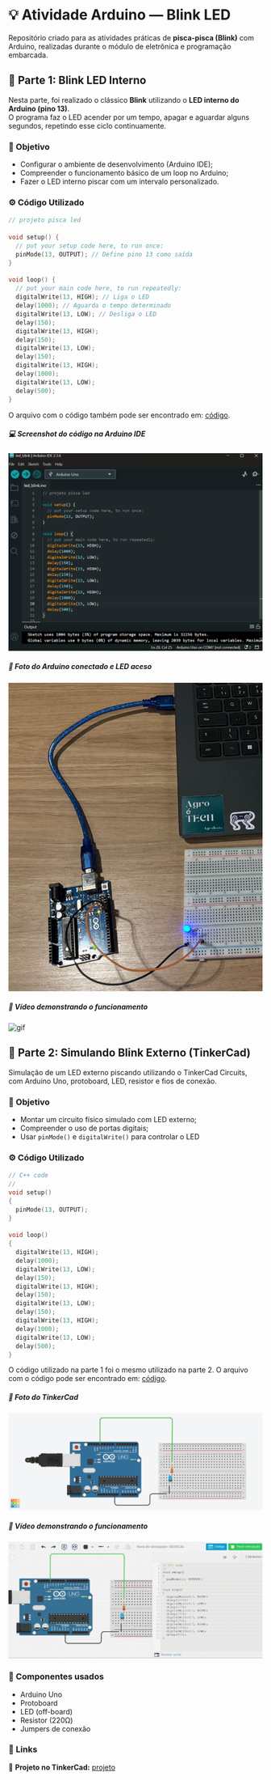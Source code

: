 # 💡 Atividade Arduino — Blink LED

Repositório criado para as atividades práticas de **pisca-pisca (Blink)** com Arduino, realizadas durante o módulo de eletrônica e programação embarcada.



## 🔹 Parte 1: Blink LED Interno

Nesta parte, foi realizado o clássico **Blink** utilizando o **LED interno do Arduino (pino 13)**.  
O programa faz o LED acender por um tempo, apagar e aguardar alguns segundos, repetindo esse ciclo continuamente.

### 🧠 Objetivo
- Configurar o ambiente de desenvolvimento (Arduino IDE);
- Compreender o funcionamento básico de um loop no Arduino;
- Fazer o LED interno piscar com um intervalo personalizado.

### ⚙️ Código Utilizado
```c
// projeto pisca led

void setup() {
  // put your setup code here, to run once:
  pinMode(13, OUTPUT); // Define pino 13 como saída
}

void loop() {
  // put your main code here, to run repeatedly:
  digitalWrite(13, HIGH); // Liga o LED
  delay(1000); // Aguarda o tempo determinado
  digitalWrite(13, LOW); // Desliga o LED
  delay(150);
  digitalWrite(13, HIGH);
  delay(150);
  digitalWrite(13, LOW);
  delay(150);
  digitalWrite(13, HIGH);
  delay(1000);
  digitalWrite(13, LOW);
  delay(500);
}
```

O arquivo com o código também pode ser encontrado em: [código](led_blink.ino).

##### 💻 Screenshot do código na Arduino IDE
![imagem codigo](assets/codigo.png)

##### 🔌 Foto do Arduino conectado e LED aceso
![imagem led](assets/arduino_led.jpg)

##### 🎥 Vídeo demonstrando o funcionamento
![gif](assets/gif.gif)



## 🔹 Parte 2: Simulando Blink Externo (TinkerCad)

Simulação de um LED externo piscando utilizando o TinkerCad Circuits, com Arduino Uno, protoboard, LED, resistor e fios de conexão.

### 🧠 Objetivo
- Montar um circuito físico simulado com LED externo;
- Compreender o uso de portas digitais;
- Usar `pinMode()` e `digitalWrite()` para controlar o LED

### ⚙️ Código Utilizado

```c
// C++ code
//
void setup()
{
  pinMode(13, OUTPUT);
}

void loop()
{
  digitalWrite(13, HIGH);
  delay(1000);
  digitalWrite(13, LOW);
  delay(150);
  digitalWrite(13, HIGH);
  delay(150);
  digitalWrite(13, LOW);
  delay(150);
  digitalWrite(13, HIGH);
  delay(1000);
  digitalWrite(13, LOW);
  delay(500);
}
```
O código utilizado na parte 1 foi o mesmo utilizado na parte 2.
O arquivo com o código pode ser encontrado em: [código](led_blink.ino).

##### 🔌 Foto do TinkerCad
![imagem led](assets/thinkercad.png)

##### 🎥 Vídeo demonstrando o funcionamento
![gif](assets/thinker.gif)

### 🧩 Componentes usados

- Arduino Uno
- Protoboard
- LED (off-board)
- Resistor (220Ω)
- Jumpers de conexão

### 🔗 Links

🔗 **Projeto no TinkerCad:** [projeto](https://www.tinkercad.com/things/2vS6qZP6zsx/editel?sharecode=GxjVbPeX-PSrihU1FwcvG0dtj7ViH2wngF_RkmdpAfI)